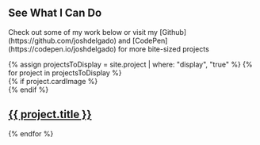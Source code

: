 <section class="section section--projects">
	<div class="section__inner">
		<h1 class="section__title">See What I Can Do</h1>
		<p class="section__subtitle" markdown="1">Check out some of my work below or visit my [Github](https://github.com/joshdelgado) and [CodePen](https://codepen.io/joshdelgado) for more bite-sized projects</p>
		<!-- <p>I've like, done a lot of work. Call me an Orc Peon because I [work work](https://www.youtube.com/watch?v=eO6OaVnbqaY).</p> -->
		<div class="section__works">
			{% assign projectsToDisplay = site.project | where: "display", "true" %}
			<!-- {% for work in site.work limit: 6 %} display 6 {% endfor %}-->
			{% for project in projectsToDisplay %}
			<div class="project-card project-card--{{project.alias}}"> 
				{% if project.cardImage %}
					<div class="project-card__image" style="background-image: url({{ project.cardImage }})"></div>
				{% endif %}
				<a class="project-card__text" href="{{ project.url | prepend: site.baseurl }}">
					<h2 class="project-card__title">{{ project.title }}</h2>
					<span class="project-card__link fa fa-caret-right"></span>
				</a>
			</div>
			{% endfor %}
		</div>
	</div>
</section>